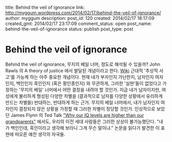 title: Behind the veil of ignorance
link: http://myggum.wordpress.com/2014/02/17/behind-the-veil-of-ignorance/
author: myggum
description: 
post_id: 120
created: 2014/02/17 18:17:09
created_gmt: 2014/02/17 23:17:09
comment_status: open
post_name: behind-the-veil-of-ignorance
status: publish
post_type: post

# Behind the veil of ignorance

Behind the veil of ignorance, 무지의 베일 너머, 정도로 해석될 수 있을까? John Rawls 의 A theory of justice 에서 발달된 개념이라고 한다. [Wiki](http://en.wikipedia.org/wiki/Veil_of_ignorance) 근대적 '추상적 사고'를 가능케 하는 아주 중요한 개념이다. 현재 내가 부자인지 가난한지, 남자인지 여자인지, 백인인지 흑인인지 (혹은 황인종인지) 와 무관하게, 그러한 '실현'들이 없었다고 가정하는 '무지의 베일' 너머에서 어떤 결정을 내려야 할 것인가. 지금 내가 남자이지만, 여성에게 불리하게 형성된 다양한 차별을 (결과적으로 남자를 다양한 상황에서 유리하게 만드는 차별들) 반대하는, 반대하게 하는 근거. 무지의 베일 너머에서, 내가 남자인지 여자인지 결정되지 않은 상황을 가정할 때 그러한 차별이 정당할 것인가. 인상적으로 보았던 James Flynn 의 Ted Talk ["Why our IQ levels are higher than our grandparents"](http://www.ted.com/talks/james_flynn_why_our_iq_levels_are_higher_than_our_grandparents.html) 에서도, 우리의 이전 세대 사람들은 그러한 상상이 불가능했단다. "내가 백인인데, 흑인이라고 생각해 보라니 그게 무슨 말이냐." 논문을 읽다가 발견한 이 표현에 떠오른 예전 생각의 자국들.